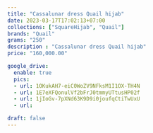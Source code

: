 ```yaml
---
title: "Cassalunar dress Quail hijab"
date: 2023-03-17T17:02:13+07:00
collections: ["SquareHijab", "Quail"]
brands: "Quail"
grams: "250"
description : "Cassalunar dress Quail hijab"
price: "160,000.00"

google_drive:
  enable: true
  pics:
  - url: 1OKukAH7-eiC0WoZV9NFksM1I1OX-TH4N
  - url: 1E7eXFQonulVf2bFrJ0tmmyUTtusHP02f
  - url: 1jIoGv-7pXNd63K9D9i0joufqCtiTwUxU
  - url: 

draft: false
---
```


    
  
